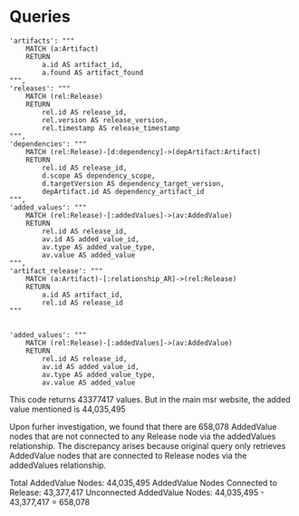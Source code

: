 # Queries

    'artifacts': """
        MATCH (a:Artifact)
        RETURN
            a.id AS artifact_id,
            a.found AS artifact_found
    """,
    'releases': """
        MATCH (rel:Release)
        RETURN
            rel.id AS release_id,
            rel.version AS release_version,
            rel.timestamp AS release_timestamp
    """,
    'dependencies': """
        MATCH (rel:Release)-[d:dependency]->(depArtifact:Artifact)
        RETURN
            rel.id AS release_id,
            d.scope AS dependency_scope,
            d.targetVersion AS dependency_target_version,
            depArtifact.id AS dependency_artifact_id
    """,
    'added_values': """
        MATCH (rel:Release)-[:addedValues]->(av:AddedValue)
        RETURN
            rel.id AS release_id,
            av.id AS added_value_id,
            av.type AS added_value_type,
            av.value AS added_value
    """,
    'artifact_release': """
        MATCH (a:Artifact)-[:relationship_AR]->(rel:Release)
        RETURN
            a.id AS artifact_id,
            rel.id AS release_id
    """



## 

    'added_values': """
        MATCH (rel:Release)-[:addedValues]->(av:AddedValue)
        RETURN
            rel.id AS release_id,
            av.id AS added_value_id,
            av.type AS added_value_type,
            av.value AS added_value

This code returns 43377417 values. But in the main msr website, the added value mentioned is 44,035,495

Upon furher investigation, we found that there are 658,078 AddedValue nodes that are not connected to any Release node via the addedValues relationship.  The discrepancy arises because  original query only retrieves AddedValue nodes that are connected to Release nodes via the addedValues relationship.

Total AddedValue Nodes: 44,035,495
AddedValue Nodes Connected to Release: 43,377,417
Unconnected AddedValue Nodes: 44,035,495 - 43,377,417 = 658,078